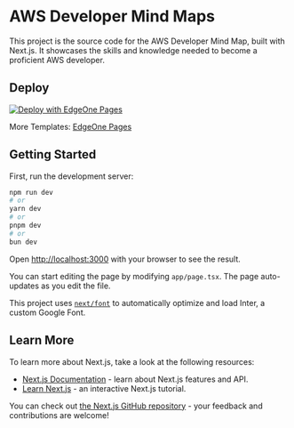 # AWS Developer Mind Maps

This project is the source code for the AWS Developer Mind Map, built with Next.js. It showcases the skills and knowledge needed to become a proficient AWS developer.

## Deploy

[![Deploy with EdgeOne Pages](https://cdnstatic.tencentcs.com/edgeone/pages/deploy.svg)](https://edgeone.ai/pages/new?from=github&template=aws-developer-mind-maps)

More Templates: [EdgeOne Pages](https://edgeone.ai/pages/templates)

## Getting Started

First, run the development server:

```bash
npm run dev
# or
yarn dev
# or
pnpm dev
# or
bun dev
```

Open [http://localhost:3000](http://localhost:3000) with your browser to see the result.

You can start editing the page by modifying `app/page.tsx`. The page auto-updates as you edit the file.

This project uses [`next/font`](https://nextjs.org/docs/basic-features/font-optimization) to automatically optimize and load Inter, a custom Google Font.

## Learn More

To learn more about Next.js, take a look at the following resources:

- [Next.js Documentation](https://nextjs.org/docs) - learn about Next.js features and API.
- [Learn Next.js](https://nextjs.org/learn) - an interactive Next.js tutorial.

You can check out [the Next.js GitHub repository](https://github.com/vercel/next.js/) - your feedback and contributions are welcome!
